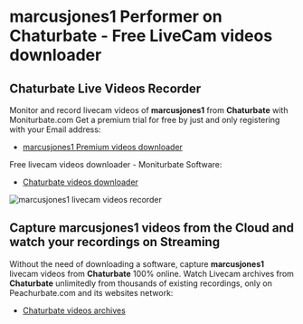 # marcusjones1 Performer on Chaturbate - Free LiveCam videos downloader

## Chaturbate Live Videos Recorder

Monitor and record livecam videos of **marcusjones1** from **Chaturbate** with Moniturbate.com
Get a premium trial for free by just and only registering with your Email address:
* [marcusjones1 Premium videos downloader](https://moniturbate.com/request-demo-licence-key.html)

Free livecam videos downloader - Moniturbate Software:
* [Chaturbate videos downloader](https://moniturbate.com/moniturbate-download-software.html)

![marcusjones1 livecam videos recorder](https://peachurnet.com/templates/moniturbate-software.png)


## Capture marcusjones1 videos from the Cloud and watch your recordings on Streaming

Without the need of downloading a software, capture **marcusjones1** livecam videos from **Chaturbate** 100% online.
Watch Livecam archives from **Chaturbate** unlimitedly from thousands of existing recordings, only on Peachurbate.com and its websites network:
* [Chaturbate videos archives](https://peachurnet.com/)